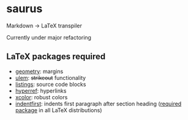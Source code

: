 # saurus

Markdown &rarr; LaTeX transpiler

Currently under major refactoring

## LaTeX packages required
- [geometry](https://ctan.org/pkg/geometry): margins
- [ulem](https://ctan.org/pkg/ulem): ~~strikeout~~ functionality
- [listings](https://ctan.org/pkg/listings): source code blocks
- [hyperref](https://ctan.org/pkg/hyperref): hyperlinks
- [xcolor](https://ctan.org/pkg/xcolor): robust colors
- [indentfirst](https://ctan.org/pkg/indentfirst): indents first paragraph after section heading ([required package](https://ctan.org/pkg/required) in all LaTeX distributions)
